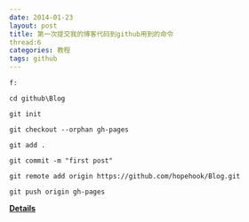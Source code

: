 ```yaml
---
date: 2014-01-23
layout: post
title: 第一次提交我的博客代码到github用到的命令
thread:6
categories: 教程
tags: github
---
```


`f:`

`cd github\Blog`

`git init`   

`git checkout --orphan gh-pages`

`git add .`

`git commit -m "first post"`

`git remote add origin https://github.com/hopehook/Blog.git`

`git push origin gh-pages`

**[Details](http://www.ruanyifeng.com/blog/2012/08/blogging_with_jekyll.html)**

